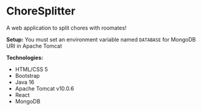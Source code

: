 # ChoreSplitter
A web application to split chores with roomates!

**Setup:** You must set an environment variable named `DATABASE` for MongoDB URI in Apache Tomcat

**Technologies:**
- HTML/CSS 5
- Bootstrap
- Java 16
- Apache Tomcat v10.0.6
- React
- MongoDB
